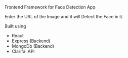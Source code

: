 Frontend Framework for Face Detection App

Enter the URL of the Image and it will Detect the Face in it.

Built using
- React
- Express (Backend)
- MongoDb (Backend)
- Clarifai API

